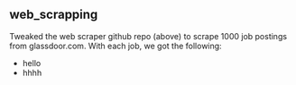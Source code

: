 ## web_scrapping
Tweaked the web scraper github repo (above) to scrape 1000 job postings from glassdoor.com. With each job, we got the following:
* hello
* hhhh
